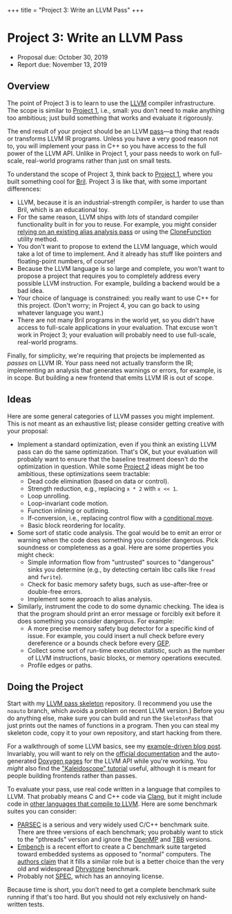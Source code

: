 +++
title = "Project 3: Write an LLVM Pass"
+++
# Project 3: Write an LLVM Pass

- Proposal due: October 30, 2019
- Report due: November 13, 2019


## Overview

The point of Project 3 is to learn to use the [LLVM][] compiler infrastructure.
The scope is similar to [Project 1][p1], i.e., small: you don't need to make anything too ambitious; just build something that works and evaluate it rigorously.

The end result of your project should be an LLVM [pass][llvm pass]—a thing that reads or transforms LLVM IR programs.
Unless you have a very good reason not to, you will implement your pass in C++ so you have access to the full power of the LLVM API.
Unlike in Project 1, your pass needs to work on full-scale, real-world programs rather than just on small tests.

To understand the scope of Project 3, think back to [Project 1][p1], where you built something cool for [Bril][].
Project 3 is like that, with some important differences:

- LLVM, because it is an industrial-strength compiler, is harder to use than Bril, which is an educational toy.
- For the same reason, LLVM ships with _lots_ of standard compiler functionality built in for you to reuse. For example, you might consider [relying on an existing alias analysis pass][using-aa] or using the [CloneFunction][] utility method.
- You don't want to propose to extend the LLVM language, which would take a lot of time to implement. And it already has stuff like pointers and floating-point numbers, of course!
- Because the LLVM language is so large and complete, you won't want to propose a project that requires you to completely address every possible LLVM instruction. For example, building a backend would be a bad idea.
- Your choice of language is constrained: you really want to use C++ for this project. (Don't worry; in Project 4, you can go back to using whatever language you want.)
- There are not many Bril programs in the world yet, so you didn't have access to full-scale applications in your evaluation. That excuse won't work in Project 3; your evaluation will probably need to use full-scale, real-world programs.

Finally, for simplicity, we're requiring that projects be implemented as _passes_ on LLVM IR.
Your pass need not actually transform the IR; implementing an analysis that generates warnings or errors, for example, is in scope.
But building a new frontend that emits LLVM IR is out of scope.

[llvm]: https://llvm.org
[llvm pass]: http://llvm.org/docs/WritingAnLLVMPass.html
[bril]: https://github.com/sampsyo/bril/
[p1]: @/project/1.md
[p2]: @/project/2.md
[using-aa]: https://llvm.org/docs/AliasAnalysis.html#using-alias-analysis-results
[CloneFunction]: https://llvm.org/doxygen/namespacellvm.html#aedeb89fa4ceb608d9d49bcd53ddcd2c1


## Ideas

Here are some general categories of LLVM passes you might implement.
This is not meant as an exhaustive list; please consider getting creative with your proposal:

- Implement a standard optimization, even if you think an existing LLVM pass can do the same optimization. That's OK, but your evaluation will probably want to ensure that the baseline treatment doesn't do the optimization in question. While some [Project 2][p2] ideas might be too ambitious, these optimizations seem tractable:
    - Dead code elimination (based on data or control).
    - Strength reduction, e.g., replacing `x * 2` with `x << 1`.
    - Loop unrolling.
    - Loop-invariant code motion.
    - Function inlining or outlining.
    - If-conversion, i.e., replacing control flow with a [conditional move][select].
    - Basic block reordering for locality.
- Some sort of static code analysis. The goal would be to emit an error or warning when the code does something you consider dangerous. Pick soundness or completeness as a goal. Here are some properties you might check:
    - Simple information flow from "untrusted" sources to "dangerous" sinks you determine (e.g., by detecting certain libc calls like `fread` and `fwrite`).
    - Check for basic memory safety bugs, such as use-after-free or double-free errors.
    - Implement some approach to alias analysis.
- Similarly, instrument the code to do some dynamic checking. The idea is that the program should print an error message or forcibly exit before it does something you consider dangerous. For example:
    - A more precise memory safety bug detector for a specific kind of issue. For example, you could insert a null check before every dereference or a bounds check before every [GEP][].
    - Collect some sort of run-time execution statistic, such as the number of LLVM instructions, basic blocks, or memory operations executed.
    - Profile edges or paths.


## Doing the Project

Start with my [LLVM pass skeleton][skeleton] repository.
(I recommend you use the `noauto` branch, which avoids a problem on recent LLVM version.)
Before you do anything else, make sure you can build and run the `SkeletonPass` that just prints out the names of functions in a program.
Then you can steal my skeleton code, copy it to your own repository, and start hacking from there.

For a walkthrough of some LLVM basics, see my [example-driven blog post][llvm-blog].
Invariably, you will want to rely on the [official documentation][docs] and the auto-generated [Doxygen pages][doxygen] for the LLVM API while you're working.
You *might* also find the ["Kaleidoscope" tutorial][llvmtut] useful, although it is meant for people building frontends rather than passes.

To evaluate your pass, use real code written in a language that compiles to LLVM.
That probably means C and C++ code via [Clang][], but it might include code in [other languages that compile to LLVM][frontends].
Here are some benchmark suites you can consider:

* [PARSEC][] is a serious and very widely used C/C++ benchmark suite. There are three versions of each benchmark; you probably want to stick to the "pthreads" version and ignore the [OpenMP][] and [TBB][] versions.
* [Embench][] is a recent effort to create a C benchmark suite targeted toward embedded systems as opposed to "normal" computers. The [authors claim][embench-post] that it fills a similar role but is a better choice than the very old and widespread [Dhrystone][] benchmark.
* Probably not [SPEC][], which has an annoying license.

Because time is short, you don't need to get a complete benchmark suite running if that's too hard.
But you should not rely exclusively on hand-written tests.

[project]: @/project/_index.md
[skeleton]: https://github.com/sampsyo/llvm-pass-skeleton/tree/noauto
[llvm-blog]: http://www.cs.cornell.edu/~asampson/blog/llvm.html
[docs]: http://releases.llvm.org/9.0.0/docs/index.html
[doxygen]: https://llvm.org/doxygen/
[clang]: https://clang.llvm.org
[llvmtut]: https://llvm.org/docs/tutorial/MyFirstLanguageFrontend/index.html
[frontends]: https://en.wikipedia.org/wiki/LLVM#Front_ends
[spec]: https://www.spec.org
[parsec]: https://parsec.cs.princeton.edu
[tbb]: https://github.com/intel/tbb
[openmp]: https://www.openmp.org
[embench]: https://www.embench.org
[embench-post]: https://www.sigarch.org/embench-recruiting-for-the-long-overdue-and-deserved-demise-of-dhrystone-as-a-benchmark-for-embedded-computing/
[dhrystone]: https://en.wikipedia.org/wiki/Dhrystone
[gep]: http://llvm.org/docs/GetElementPtr.html
[select]: https://llvm.org/docs/LangRef.html#select-instruction
